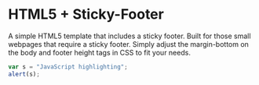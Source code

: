 # HTML5 + Sticky-Footer
A simple HTML5 template that includes a sticky footer. Built for those small webpages that require a sticky footer. Simply adjust the margin-bottom on the body and footer height tags in CSS to fit your needs.

```javascript
var s = "JavaScript highlighting";
alert(s);
```
